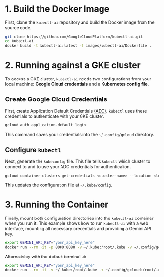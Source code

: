 # 1. Build the Docker Image 

First, clone the `kubectl-ai` repository and build the Docker image from the source code.

```bash
git clone https://github.com/GoogleCloudPlatform/kubectl-ai.git
cd kubectl-ai
docker build -t kubectl-ai:latest -f images/kubectl-ai/Dockerfile .
```

# 2. Running against a GKE cluster
To access a GKE cluster, `kubectl-ai` needs two configurations from your local machine: **Google Cloud credentials** and a **Kubernetes config file**.

## Create Google Cloud Credentials

First, create Application Default Credentials [(ADC)](https://cloud.google.com/docs/authentication/application-default-credentials). `kubectl` uses these credentials to authenticate with your GKE cluster.

```bash
gcloud auth application-default login
```

This command saves your credentials into the `~/.config/gcloud` directory.

## Configure `kubectl`

Next, generate the `kubeconfig` file. This file tells `kubectl` which cluster to connect to and to use your ADC credentials for authentication.

```bash
gcloud container clusters get-credentials <cluster-name> --location <location>
```

This updates the configuration file at `~/.kube/config`.

# 3. Running the Container

Finally, mount both configuration directories into the `kubectl-ai` container when you run it.
This example shows how to run `kubectl-ai` with a web interface, mounting all necessary credentials and providing a Gemini API key.

```bash
export GEMINI_API_KEY="your_api_key_here"
docker run --rm -it -p 8080:8080 -v ~/.kube:/root/.kube -v ~/.config/gcloud:/root/.config/gcloud -e GEMINI_API_KEY kubectl-ai:latest --ui-listen-address 0.0.0.0:8080 --ui-type web
```

Alternativley with the default terminal ui:

```bash
export GEMINI_API_KEY="your_api_key_here"
docker run --rm -it -v ~/.kube:/root/.kube -v ~/.config/gcloud:/root/.config/gcloud -e GEMINI_API_KEY kubectl-ai:latest 
```
